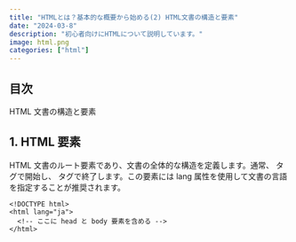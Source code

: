 ```yaml
---
title: "HTMLとは？基本的な概要から始める(2) HTML文書の構造と要素"
date: "2024-03-8"
description: "初心者向けにHTMLについて説明しています。"
image: html.png
categories: ["html"]
---
```


## 目次

HTML 文書の構造と要素

## 1. HTML 要素

HTML 文書のルート要素であり、文書の全体的な構造を定義します。通常、<html> タグで開始し、</html> タグで終了します。この要素には lang 属性を使用して文書の言語を指定することが推奨されます。

```html[class="line-numbers"]
<!DOCTYPE html>
<html lang="ja">
  <!-- ここに head と body 要素を含める -->
</html>
```
